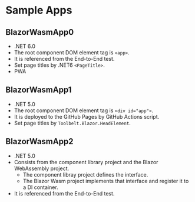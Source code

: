 ﻿# Sample Apps

## BlazorWasmApp0

- .NET 6.0
- The root component DOM element tag is `<app>`.
- It is referenced from the End-to-End test.
- Set page titles by .NET6 `<PageTitle>`.
- PWA


## BlazorWasmApp1

- .NET 5.0
- The root component DOM element tag is `<div id="app">`.
- It is deployed to the GitHub Pages by GitHub Actions script.
- Set page titles by `Toolbelt.Blazor.HeadElement`.

## BlazorWasmApp2

- .NET 5.0
- Consists from the component library project and the Blazor WebAssembly project.
  - The component libray project defines the interface.
  - The Blazor Wasm project implements that interface and register it to a DI container.
- It is referenced from the End-to-End test.
